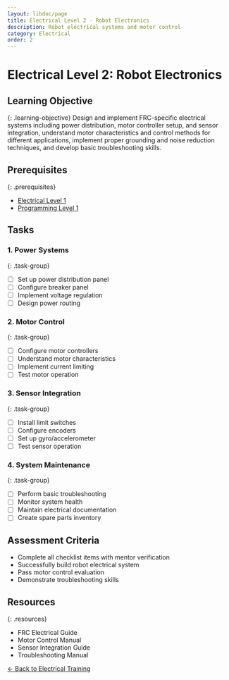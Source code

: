 ```yaml
---
layout: libdoc/page
title: Electrical Level 2 - Robot Electronics
description: Robot electrical systems and motor control
category: Electrical
order: 2
---
```


# Electrical Level 2: Robot Electronics

## Learning Objective
{: .learning-objective}
Design and implement FRC-specific electrical systems including power distribution, motor controller setup, and sensor integration, understand motor characteristics and control methods for different applications, implement proper grounding and noise reduction techniques, and develop basic troubleshooting skills.

## Prerequisites
{: .prerequisites}
- [Electrical Level 1](../electrical/level-1)
- [Programming Level 1](../programming/level-1)

## Tasks

### 1. Power Systems
{: .task-group}
- [ ] Set up power distribution panel
- [ ] Configure breaker panel
- [ ] Implement voltage regulation
- [ ] Design power routing

### 2. Motor Control
{: .task-group}
- [ ] Configure motor controllers
- [ ] Understand motor characteristics
- [ ] Implement current limiting
- [ ] Test motor operation

### 3. Sensor Integration
{: .task-group}
- [ ] Install limit switches
- [ ] Configure encoders
- [ ] Set up gyro/accelerometer
- [ ] Test sensor operation

### 4. System Maintenance
{: .task-group}
- [ ] Perform basic troubleshooting
- [ ] Monitor system health
- [ ] Maintain electrical documentation
- [ ] Create spare parts inventory

## Assessment Criteria
- Complete all checklist items with mentor verification
- Successfully build robot electrical system
- Pass motor control evaluation
- Demonstrate troubleshooting skills

## Resources
{: .resources}
- FRC Electrical Guide
- Motor Control Manual
- Sensor Integration Guide
- Troubleshooting Manual

[← Back to Electrical Training](../)
